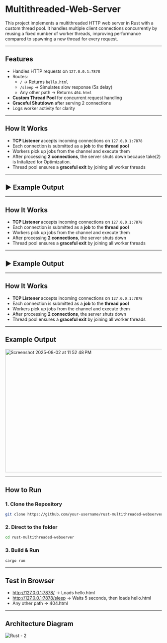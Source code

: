 # Multithreaded-Web-Server
This project implements a multithreaded HTTP web server in Rust with a custom thread pool. It handles multiple client connections concurrently by reusing a fixed number of worker threads, improving performance compared to spawning a new thread for every request.

---

## Features

- Handles HTTP requests on `127.0.0.1:7878`
- Routes:
  - `/` → Returns `hello.html`
  - `/sleep` → Simulates slow response (5s delay)
  - Any other path → Returns `404.html`
- **Custom Thread Pool** for concurrent request handling
- **Graceful Shutdown** after serving 2 connections
- Logs worker activity for clarity

---

## How It Works

- **TCP Listener** accepts incoming connections on `127.0.0.1:7878`
- Each connection is submitted as a **job** to the **thread pool**
- Workers pick up jobs from the channel and execute them
- After processing **2 connections**, the server shuts down because take(2) is Initalized for Optimization.
- Thread pool ensures a **graceful exit** by joining all worker threads

---

## ▶ Example Output
---

## How It Works

- **TCP Listener** accepts incoming connections on `127.0.0.1:7878`
- Each connection is submitted as a **job** to the **thread pool**
- Workers pick up jobs from the channel and execute them
- After processing **2 connections**, the server shuts down
- Thread pool ensures a **graceful exit** by joining all worker threads

---

## ▶ Example Output
---

## How It Works

- **TCP Listener** accepts incoming connections on `127.0.0.1:7878`
- Each connection is submitted as a **job** to the **thread pool**
- Workers pick up jobs from the channel and execute them
- After processing **2 connections**, the server shuts down
- Thread pool ensures a **graceful exit** by joining all worker threads

---


##  Example Output
<img width="720" height="396" alt="Screenshot 2025-08-02 at 11 52 48 PM" src="https://github.com/user-attachments/assets/8556c1d4-6388-47f9-b755-70d9ede3078f" />


---

## How to Run

### 1. Clone the Repository
```bash
git clone https://github.com/your-username/rust-multithreaded-webserver.git
```
### 2. Direct to the folder
```bash
cd rust-multithreaded-webserver
```
### 3. Build & Run
```bash
cargo run
```

---

## Test in Browser
- http://127.0.0.1:7878/ → Loads hello.html
- http://127.0.0.1:7878/sleep → Waits 5 seconds, then loads hello.html
- Any other path → 404.html

---

## Architecture Diagram
![Rust - 2](https://github.com/user-attachments/assets/38de57e7-b7ff-402a-be7d-bd20a2b439e8)


